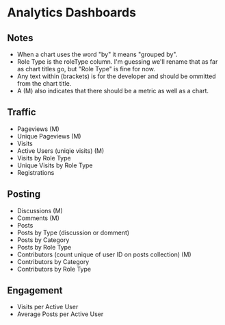 # Analytics Dashboards

## Notes

- When a chart uses the word "by" it means "grouped by".
- Role Type is the roleType column. I'm guessing we'll rename that as far as chart titles go, but "Role Type" is fine for now.
- Any text within (brackets) is for the developer and should be ommitted from the chart title.
- A (M) also indicates that there should be a metric as well as a chart.

## Traffic

- Pageviews (M)
- Unique Pageviews (M)
- Visits
- Active Users (uniqie visits) (M)
- Visits by Role Type
- Unique Visits by Role Type
- Registrations

## Posting

- Discussions (M)
- Comments (M)
- Posts
- Posts by Type (discussion or domment)
- Posts by Category
- Posts by Role Type
- Contributors (count unique of user ID on posts collection) (M)
- Contributors by Category
- Contributors by Role Type

## Engagement

- Visits per Active User
- Average Posts per Active User
